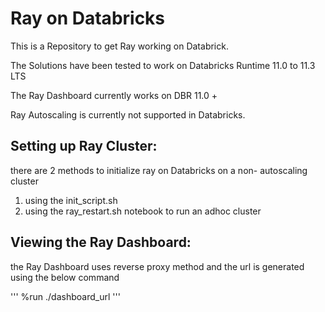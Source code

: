 # Ray on Databricks 
This is a Repository to get Ray working on Databrick.

The Solutions have been tested to work on Databricks Runtime 11.0 to 11.3 LTS

The Ray Dashboard currently works on DBR 11.0 +

Ray Autoscaling is currently not supported in Databricks.

## Setting up Ray Cluster:

there are 2 methods to initialize ray on Databricks on a non- autoscaling cluster

1. using the init_script.sh 
2. using the ray_restart.sh notebook to run an adhoc cluster


## Viewing the Ray Dashboard:

the Ray Dashboard  uses reverse proxy method and the url is generated using the below command

'''
%run ./dashboard_url
'''
